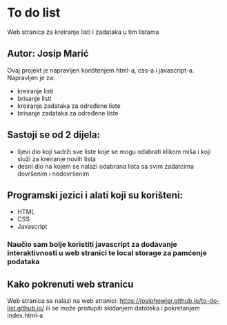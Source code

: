 # To do list
Web stranica za kreiranje listi i zadataka u tim listama
## Autor: Josip Marić
Ovaj projekt je napravljen korištenjem html-a, css-a i javascript-a. Napravljen je za:
- kreiranje listi
- brisanje listi
- kreiranje zadataka za određene liste
- brisanje zadataka za određene liste
## Sastoji se od 2 dijela:
- lijevi dio koji sadrži sve liste koje se mogu odabrati klikom miša i koji služi za kreiranje novih lista
- desni dio na kojem se nalazi odabrana lista sa svim zadatcima dovršenim i nedovršenim
## Programski jezici i alati koji su korišteni:
- HTML
- CSS
- Javascript
### Naučio sam bolje koristiti javascript za dodavanje interaktivnosti u web stranici te local storage za pamćenje podataka

## Kako pokrenuti web stranicu
Web stranica se nalazi na web stranici: https://josiphowler.github.io/to-do-list.github.io/ ili se može pristupiti skidanjem datoteka i pokretanjem index.html-a
